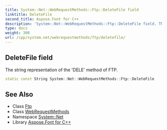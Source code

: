```yaml
---
title: System::Net::WebRequestMethods::Ftp::DeleteFile field
linktitle: DeleteFile
second_title: Aspose.Font for C++
description: 'System::Net::WebRequestMethods::Ftp::DeleteFile field. The string representation of the ''DELE'' method of FTP in C++.'
type: docs
weight: 300
url: /cpp/system.net/webrequestmethods/ftp/deletefile/
---
```

## DeleteFile field


The string representation of the 'DELE' method of FTP.

```cpp
static const String System::Net::WebRequestMethods::Ftp::DeleteFile
```

## See Also

* Class [Ftp](../)
* Class [WebRequestMethods](../../)
* Namespace [System::Net](../../../)
* Library [Aspose.Font for C++](../../../../)
